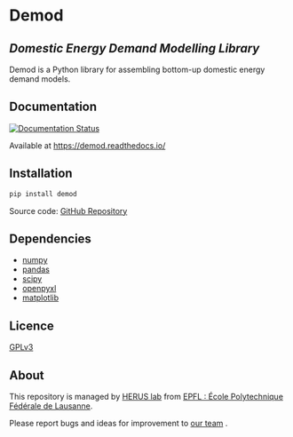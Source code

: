 # Demod

## _Domestic Energy Demand Modelling Library_

Demod is a Python library for assembling bottom-up domestic
energy demand models.

## Documentation

[![Documentation Status](https://readthedocs.org/projects/demod/badge/?version=latest)](https://demod.readthedocs.io/en/latest/?badge=latest)

Available at https://demod.readthedocs.io/

## Installation

```sh
pip install demod
```

Source code: [GitHub Repository](https://github.com/epfl-herus/demod)

## Dependencies
* [numpy](https://numpy.org/)
* [pandas](https://pandas.pydata.org/)
* [scipy](https://www.scipy.org/)
* [openpyxl](https://openpyxl.readthedocs.io/en/stable/)
* [matplotlib](https://matplotlib.org/)

## Licence

[GPLv3](https://www.gnu.org/licenses/gpl-3.0.html)

## About

This repository is managed by
[HERUS lab](https://www.epfl.ch/labs/herus/) from
[EPFL : École Polytechnique Fédérale de Lausanne](https://www.epfl.ch/en/).

Please report bugs and ideas for improvement to
[our team](demod@groupes.epfl.ch) .
